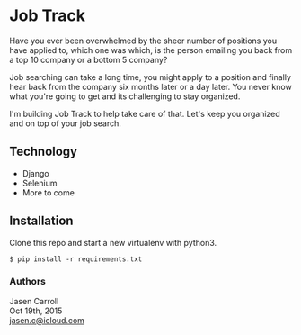 # Job Track

Have you ever been overwhelmed by the sheer number of positions you have applied
to, which one was which, is the person emailing you back from a top 10 company
or a bottom 5 company?

Job searching can take a long time, you might apply to a position and finally hear
back from the company six months later or a day later. You never know what
you're going to get and its challenging to stay organized.

I'm building Job Track to help take care of that. Let's keep you organized and
on top of your job search.

## Technology

* Django
* Selenium
* More to come

## Installation

Clone this repo and start a new virtualenv with python3.

`$ pip install -r requirements.txt`



### Authors

Jasen Carroll  
Oct 19th, 2015  
jasen.c@icloud.com
